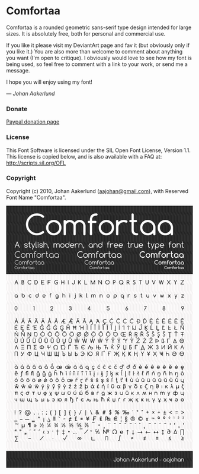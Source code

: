# Comfortaa


Comfortaa is a rounded geometric sans-serif type design intended for large sizes. It is absolutely free, both for personal and commercial use.

If you like it please visit my DeviantArt page and fav it (but obviously only if you like it.) You are also more than welcome to comment about anything you want (I'm open to critique). I obviously would love to see how my font is being used, so feel free to comment with a link to your work, or send me a message.

I hope you will enjoy using my font!

*— Johan Aakerlund*

### Donate

[Paypal donation page](https://www.paypal.com/dk/cgi-bin/webscr?cmd=_flow&SESSION=2VE9sFtyVTcbp-E0fO9DJfr7kwAKvgJuMDIWg2-DMgqbQHjWMnBTBTdFY48&dispatch=5885d80a13c0db1f8e263663d3faee8d4fe1dd75ca3bd4f11d72275b28239088)

### License

This Font Software is licensed under the SIL Open Font License, Version 1.1.
This license is copied below, and is also available with a FAQ at:
http://scripts.sil.org/OFL

### Copyright

Copyright (c) 2010, Johan Aakerlund (aajohan@gmail.com),
with Reserved Font Name "Comfortaa".

![Comforta](old/promo.png)
